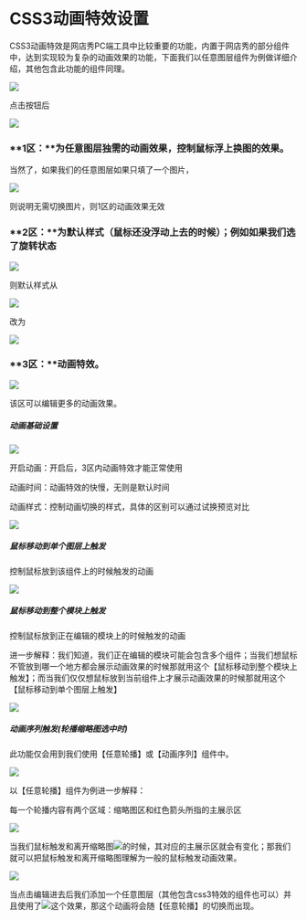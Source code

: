 # CSS3动画特效设置

CSS3动画特效是网店秀PC端工具中比较重要的功能，内置于网店秀的部分组件中，达到实现较为复杂的动画效果的功能，下面我们以任意图层组件为例做详细介绍，其他包含此功能的组件同理。

![](/assets/iesdt.png)

点击按钮后

![](/assets/imTF9Krt.png)

### **1区：**为任意图层独需的动画效果，控制鼠标浮上换图的效果。

当然了，如果我们的任意图层如果只填了一个图片，

![](/assets/imffdat.png)

则说明无需切换图片，则1区的动画效果无效

### **2区：**为默认样式（鼠标还没浮动上去的时候）；例如如果我们选了旋转状态

![](/assets/iGTYrt.png)

则默认样式从

![](/assets/idort.png)

改为

![](/assets/iggdrt.png)

### **3区：**动画特效。

![](/assets/imGGJKrt.png)

该区可以编辑更多的动画效果。

##### 动画基础设置

![](/assets/imporD45t.png)

开启动画：开启后，3区内动画特效才能正常使用

动画时间：动画特效的快慢，无则是默认时间

动画样式：控制动画切换的样式，具体的区别可以通过试换预览对比

![](/assets/imFGM7t.png)

##### 鼠标移动到单个图层上触发

控制鼠标放到该组件上的时候触发的动画

![](/assets/impED2ort.png)

##### 鼠标移动到整个模块上触发

控制鼠标放到正在编辑的模块上的时候触发的动画

进一步解释：我们知道，我们正在编辑的模块可能会包含多个组件；当我们想鼠标不管放到哪一个地方都会展示动画效果的时候那就用这个【鼠标移动到整个模块上触发】；而当我们仅仅想鼠标放到当前组件上才展示动画效果的时候那就用这个【鼠标移动到单个图层上触发】

![](/assets/imffxzrt.png)

##### 动画序列触发\(轮播缩略图选中时\)

此功能仅会用到我们使用【任意轮播】或【动画序列】组件中。

![](blob:file:///a6cf3a96-7af1-471a-8d2b-ca728cb5fb36)

以【任意轮播】组件为例进一步解释：

每一个轮播内容有两个区域：缩略图区和红色箭头所指的主展示区

![](/assets/impowevrt.png)

当我们鼠标触发和离开缩略图![](/assets/ifdrt.png)的时候，其对应的主展示区就会有变化；那我们就可以把鼠标触发和离开缩略图理解为一般的鼠标触发动画效果。

![](blob:file:///2262dc3a-0a8f-42ef-a115-996b75289e23)

当点击编辑进去后我们添加一个任意图层（其他包含css3特效的组件也可以）并且使用了![](/assets/imFEWrt.png)这个效果，那这个动画将会随【任意轮播】的切换而出现。





